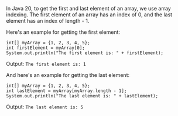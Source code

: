 In Java 20, to get the first and last element of an array, we use array indexing. The first element of an array has an index of 0, and the last element has an index of length - 1.

Here's an example for getting the first element:

```
int[] myArray = {1, 2, 3, 4, 5};
int firstElement = myArray[0];
System.out.println("The first element is: " + firstElement);
```

Output: `The first element is: 1`

And here's an example for getting the last element:

```
int[] myArray = {1, 2, 3, 4, 5};
int lastElement = myArray[myArray.length - 1];
System.out.println("The last element is: " + lastElement);
```

Output: `The last element is: 5`